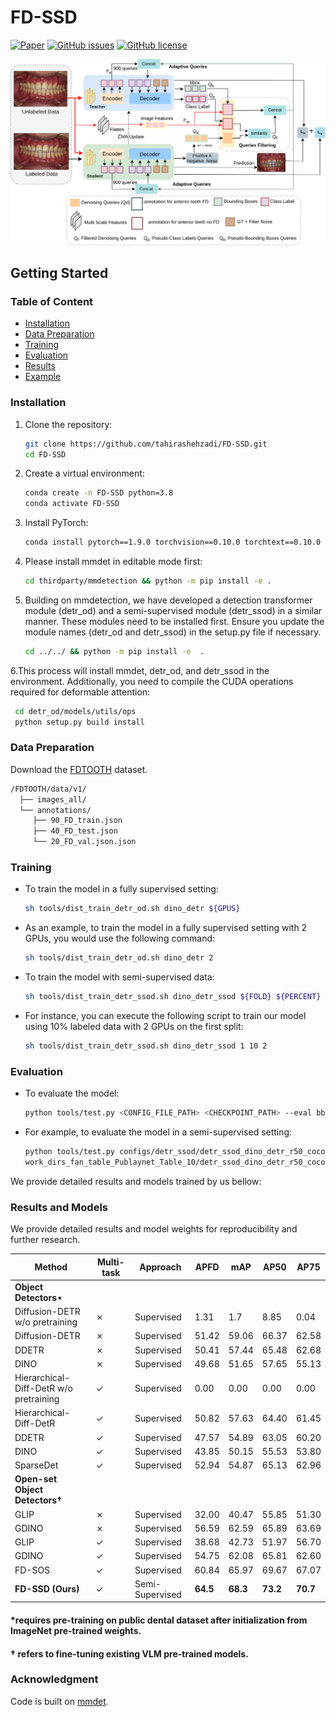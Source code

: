 # FD-SSD
[![Paper](https://img.shields.io/badge/Paper-Read-blue)](https://example.com/your-paper-link)
[![GitHub issues](https://img.shields.io/github/issues/tahirashehzadi/FD-SSD)](https://github.com/tahirashehzadi/FS-SSD/issues)
[![GitHub license](https://img.shields.io/github/license/tahirashehzadi/FD-SSD)](https://github.com/tahirashehzadi/FS-SSD/blob/main/LICENSE)
<div style="text-align: center;">
    <img src="main_new.jpg" alt="warmup.png" width="900"/>
</div>

## Getting Started
### Table of Content
- [Installation](#installation)
- [Data Preparation](#data-preparation)
- [Training](#training)
- [Evaluation](#evaluation)
- [Results](#results)
- [Example](#example)
### Installation
1. Clone the repository:
    ```sh
    git clone https://github.com/tahirashehzadi/FD-SSD.git
    cd FD-SSD
    ```

2. Create a virtual environment:
    ```sh
    conda create -n FD-SSD python=3.8
    conda activate FD-SSD

     ```

3. Install PyTorch:
    ```sh
    conda install pytorch==1.9.0 torchvision==0.10.0 torchtext==0.10.0 cudatoolkit=10.2 -c pytorch
    ```
    
4. Please install mmdet in editable mode first:
     ```sh
    cd thirdparty/mmdetection && python -m pip install -e .
     ```
        
4. Building on mmdetection, we have developed a detection transformer module (detr_od) and a semi-supervised module (detr_ssod) in a similar manner. 
  These modules need to be installed first. Ensure you update the module names (detr_od and detr_ssod) in the setup.py file if necessary.
     ```sh
    cd ../../ && python -m pip install -e  .
     ```
         
6.This process will install mmdet, detr_od, and detr_ssod in the environment. Additionally, you need to compile the CUDA operations required for deformable attention:
  ```sh
   cd detr_od/models/utils/ops
   python setup.py build install
  ```

### Data Preparation
Download the [FDTOOTH]( https://drive.google.com/uc?id=1Xm794_tzCh1TtIfJYJLFlmv013GTL_Uh) dataset.
  ```sh
/FDTOOTH/data/v1/
    ├── images_all/
    └── annotations/
  	   ├── 90_FD_train.json
       ├── 40_FD_test.json
  	   └── 20_FD_val.json.json
  ```


### Training

- To train the model in a fully supervised setting:
    ```sh
    sh tools/dist_train_detr_od.sh dino_detr ${GPUS}
    ```
- As an example, to train the model in a fully supervised setting with 2 GPUs, you would use the following command:
    ```sh
    sh tools/dist_train_detr_od.sh dino_detr 2
    ```
- To train the model with semi-supervised data:
    ```sh
    sh tools/dist_train_detr_ssod.sh dino_detr_ssod ${FOLD} ${PERCENT} ${GPUS}
    ```
- For instance, you can execute the following script to train our model using 10% labeled data with 2 GPUs on the first split:
    ```sh
    sh tools/dist_train_detr_ssod.sh dino_detr_ssod 1 10 2
    ```
### Evaluation
- To evaluate the model: 
    ```sh
    python tools/test.py <CONFIG_FILE_PATH> <CHECKPOINT_PATH> --eval bbox
    ```  

- For example, to evaluate the model in a semi-supervised setting: 
    ```sh
    python tools/test.py configs/detr_ssod/detr_ssod_dino_detr_r50_coco_120k.py \
    work_dirs_fan_table_Publaynet_Table_10/detr_ssod_dino_detr_r50_coco_120k/10/1/epoch_12.pth --eval bbox
    ```
We provide detailed results and models trained by us bellow:

### Results and Models


We provide detailed results and model weights for reproducibility and further research.

| Method                           | Multi-task | Approach         | APFD  | mAP   | AP50  | AP75  |
|----------------------------------|------------|------------------|-------|-------|-------|-------|
| **Object Detectors⋆**           |            |                  |       |       |       |       |
| Diffusion-DETR w/o pretraining  | ✗        | Supervised       | 1.31  | 1.7   | 8.85  | 0.04  |
| Diffusion-DETR                  | ✗          | Supervised       | 51.42 | 59.06 | 66.37 | 62.58 |
| DDETR                           | ✗          | Supervised       | 50.41 | 57.44 | 65.48 | 62.68 |
| DINO                            | ✗          | Supervised       | 49.68 | 51.65 | 57.65 | 55.13 |
| Hierarchical-Diff-DetR w/o pretraining  | ✓  | Supervised | 0.00  | 0.00  | 0.00  | 0.00  |
| Hierarchical-Diff-DetR          | ✓          | Supervised       | 50.82 | 57.63 | 64.40 | 61.45 |
| DDETR                           | ✓          | Supervised       | 47.57 | 54.89 | 63.05 | 60.20 |
| DINO                            | ✓          | Supervised       | 43.85 | 50.15 | 55.53 | 53.80 |
| SparseDet                       | ✓          | Supervised       | 52.94 | 54.87 | 65.13 | 62.96 |
| **Open-set Object Detectors†**  |            |                  |       |       |       |       |
| GLIP                            | ✗          | Supervised       | 32.00 | 40.47 | 55.85 | 51.30 |
| GDINO                           | ✗          | Supervised       | 56.59 | 62.59 | 65.89 | 63.69 |
| GLIP                            | ✓          | Supervised       | 38.68 | 42.73 | 51.97 | 56.70 |
| GDINO                           | ✓          | Supervised       | 54.75 | 62.08 | 65.81 | 62.60 |
| FD-SOS                          | ✓          | Supervised       | 60.84 | 65.97 | 69.67 | 67.07 |
| **FD-SSD (Ours)**               | ✓          | Semi-Supervised  | **64.5** | **68.3** | **73.2** | **70.7** |

#### *requires pre-training on public dental dataset after initialization from ImageNet pre-trained weights.
#### † refers to fine-tuning existing VLM pre-trained models.



### Acknowledgment
Code is built on [mmdet](https://mmdetection.readthedocs.io/en/latest/get_started.html).


